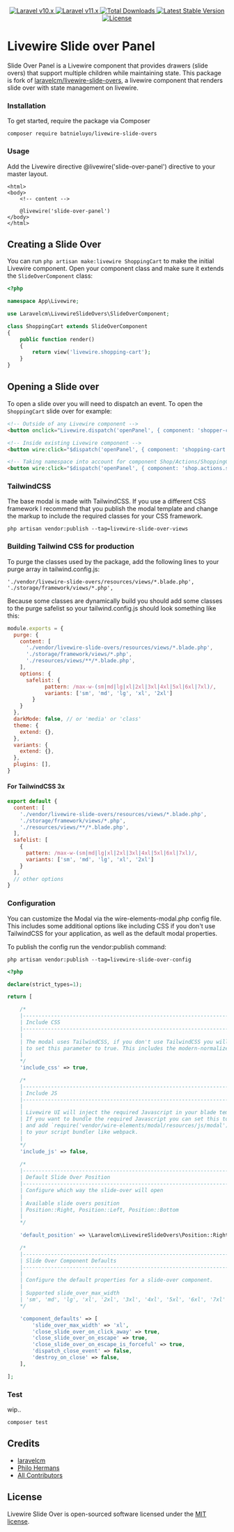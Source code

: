 <p align="center">
    <a href="https://laravel.com">
        <img alt="Laravel v10.x" src="https://img.shields.io/badge/Laravel-v10.x-FF2D20">
    </a>
    <a href="https://laravel.com">
        <img alt="Laravel v11.x" src="https://img.shields.io/badge/Laravel-v11.x-FF2D20">
    </a>
    <a href="https://packagist.org/packages/batnieluyo/livewire-slide-overs">
        <img src="https://img.shields.io/packagist/dt/batnieluyo/livewire-slide-overs" alt="Total Downloads">
    </a>
    <a href="https://packagist.org/packages/laravelcm/livewire-slide-overs">
        <img src="https://img.shields.io/packagist/v/laravelcm/livewire-slide-overs" alt="Latest Stable Version">
    </a>
    <a href="https://packagist.org/packages/laravelcm/livewire-slide-overs">
        <img src="https://img.shields.io/packagist/l/laravelcm/livewire-slide-overs" alt="License">
    </a>
</p>

# Livewire Slide over Panel

Slide Over Panel is a Livewire component that provides drawers (slide overs) that support multiple children while maintaining state.
This package is fork of [laravelcm/livewire-slide-overs](https://github.com/laravelcm/livewire-slide-overs), a livewire component that renders slide over with state management on livewire.


### Installation

To get started, require the package via Composer

```shell
composer require batnieluyo/livewire-slide-overs
```

### Usage
Add the Livewire directive @livewire('slide-over-panel') directive to your master layout.

```blade
<html>
<body>
    <!-- content -->

    @livewire('slide-over-panel')
</body>
</html>
```

## Creating a Slide Over
You can run `php artisan make:livewire ShoppingCart` to make the initial Livewire component. Open your component class and make sure it extends the `SlideOverComponent` class:

```php
<?php

namespace App\Livewire;

use Laravelcm\LivewireSlideOvers\SlideOverComponent;

class ShoppingCart extends SlideOverComponent
{
    public function render()
    {
        return view('livewire.shopping-cart');
    }
}
```

## Opening a Slide over
To open a slide over you will need to dispatch an event. To open the `ShoppingCart` slide over for example:

```html
<!-- Outside of any Livewire component -->
<button onclick="Livewire.dispatch('openPanel', { component: 'shopper-cart' })">View cart</button>

<!-- Inside existing Livewire component -->
<button wire:click="$dispatch('openPanel', { component: 'shopping-cart' })">View cart</button>

<!-- Taking namespace into account for component Shop/Actions/ShoppingCart -->
<button wire:click="$dispatch('openPanel', { component: 'shop.actions.shopping-cart' })">View cart</button>
```

### TailwindCSS
The base modal is made with TailwindCSS. If you use a different CSS framework I recommend that you publish the modal template and change the markup to include the required classes for your CSS framework.

```
php artisan vendor:publish --tag=livewire-slide-over-views
```


### Building Tailwind CSS for production
To purge the classes used by the package, add the following lines to your purge array in tailwind.config.js:

```
'./vendor/livewire-slide-overs/resources/views/*.blade.php',
'./storage/framework/views/*.php',
```

Because some classes are dynamically build you should add some classes to the purge safelist so your tailwind.config.js should look something like this:

```js
module.exports = {
  purge: {
    content: [
      './vendor/livewire-slide-overs/resources/views/*.blade.php',
      './storage/framework/views/*.php',
      './resources/views/**/*.blade.php',
    ],
    options: {
      safelist: {
            pattern: /max-w-(sm|md|lg|xl|2xl|3xl|4xl|5xl|6xl|7xl)/,
            variants: ['sm', 'md', 'lg', 'xl', '2xl']
        } 
    }
  },
  darkMode: false, // or 'media' or 'class'
  theme: {
    extend: {},
  },
  variants: {
    extend: {},
  },
  plugins: [],
}
```

#### For TailwindCSS 3x

```js
export default {
  content: [
    './vendor/livewire-slide-overs/resources/views/*.blade.php',
    './storage/framework/views/*.php',
    './resources/views/**/*.blade.php',
  ],
  safelist: [
    {
      pattern: /max-w-(sm|md|lg|xl|2xl|3xl|4xl|5xl|6xl|7xl)/,
      variants: ['sm', 'md', 'lg', 'xl', '2xl']
    }
  ],
  // other options
}
```

### Configuration
You can customize the Modal via the wire-elements-modal.php config file. This includes some additional options like including CSS if you don't use TailwindCSS for your application, as well as the default modal properties.

To publish the config run the vendor:publish command:

```
php artisan vendor:publish --tag=livewire-slide-over-config
```

```php
<?php

declare(strict_types=1);

return [

    /*
    |--------------------------------------------------------------------------
    | Include CSS
    |--------------------------------------------------------------------------
    |
    | The modal uses TailwindCSS, if you don't use TailwindCSS you will need
    | to set this parameter to true. This includes the modern-normalize css.
    |
    */
    'include_css' => true,

    /*
    |--------------------------------------------------------------------------
    | Include JS
    |--------------------------------------------------------------------------
    |
    | Livewire UI will inject the required Javascript in your blade template.
    | If you want to bundle the required Javascript you can set this to false
    | and add `require('vendor/wire-elements/modal/resources/js/modal');`
    | to your script bundler like webpack.
    |
    */
    'include_js' => false,
    
    /*
    |--------------------------------------------------------------------------
    | Default Slide Over Position
    |--------------------------------------------------------------------------
    | Configure which way the slide-over will open
    |
    | Available slide overs position
    | Position::Right, Position::Left, Position::Bottom
    |
    */

    'default_position' => \Laravelcm\LivewireSlideOvers\Position::Right,

    /*
    |--------------------------------------------------------------------------
    | Slide Over Component Defaults
    |--------------------------------------------------------------------------
    |
    | Configure the default properties for a slide-over component.
    |
    | Supported slide_over_max_width
    | 'sm', 'md', 'lg', 'xl', '2xl', '3xl', '4xl', '5xl', '6xl', '7xl'
    */

    'component_defaults' => [
        'slide_over_max_width' => 'xl',
        'close_slide_over_on_click_away' => true,
        'close_slide_over_on_escape' => true,
        'close_slide_over_on_escape_is_forceful' => true,
        'dispatch_close_event' => false,
        'destroy_on_close' => false,
    ],

];
```

### Test
wip..

```shell
composer test
```

## Credits
- [laravelcm](https://github.com/laravelcm)
- [Philo Hermans](https://github.com/philoNL)
- [All Contributors](../../contributors)

## License
Livewire Slide Over is open-sourced software licensed under the [MIT license](LICENSE.md).
